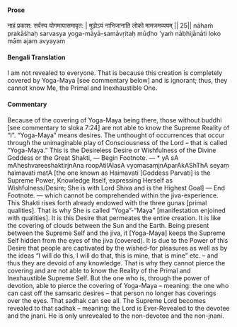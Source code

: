 #### Prose 

नाहं प्रकाश: सर्वस्य योगमायासमावृत: |
मूढोऽयं नाभिजानाति लोको मामजमव्ययम् || 25||
nāhaṁ prakāśhaḥ sarvasya yoga-māyā-samāvṛitaḥ
mūḍho ’yaṁ nābhijānāti loko mām ajam avyayam

 #### Bengali Translation 

I am not revealed to everyone. That is because this creation is completely covered by Yoga-Maya [see commentary below] and is ignorant; thus, they cannot know Me, the Primal and Inexhaustible One.

 #### Commentary 

Because of the covering of Yoga-Maya being there, those without buddhi [see commentary to sloka 7:24] are not able to know the Supreme Reality of “I”. “Yoga-Maya” means desires. The unthought of occurrences that occur through the unimaginable play of Consciousness of the Lord – that is called “Yoga-Maya.” This is the Desireless Desire or Wishfulness of the Divine Goddess or the Great Shakti, — Begin Footnote. — * yA sA mAheshvareeshaktirjnAna roopAtilAlasA vyomasaṃjnAparAkAShThA seyaṃ haimavati matA [the one known as Haimavati [Goddess Parvati] is the Supreme Power, Knowledge Itself, expressing Herself as Wishfulness/Desire; She is with Lord Shiva and is the Highest Goal] — End Footnote. — which cannot be comprehended within the jiva-experience. This Shakti rises forth already endowed with the three gunas [primal qualities]. That is why She is called “Yoga”-”Maya” [manifestation enjoined with qualities]. It is this Desire that permeates the entire creation. It is like the covering of clouds between the Sun and the Earth. Being present between the Supreme Self and the jiva, it [Yoga-Maya] keeps the Supreme Self hidden from the eyes of the jiva (covered). It is due to the Power of this Desire that people are captivated by the wished-for pleasures as well as by the ideas “I will do this, I will do that, this is mine, that is mine” etc. – and thus they are devoid of any knowledge. That is why they cannot pierce the covering and are not able to know the Reality of the Primal and Inexhaustible Supreme Self. But the one who is, through the power of devotion, able to pierce the covering of Yoga-Maya – meaning: the one who can cast off the samsaric desires – that person no longer has coverings over the eyes. That sadhak can see all. The Supreme Lord becomes revealed to that sadhak – meaning: the Lord is Ever-Revealed to the devotee and the jnani. He is only unrevealed to the non-devotee and the non-jnani.